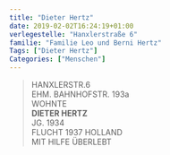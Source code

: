 ```yaml
---
title: "Dieter Hertz"
date: 2019-02-02T16:24:19+01:00
verlegestelle: "Hanxlerstraße 6"
familie: "Familie Leo und Berni Hertz"
Tags: ["Dieter Hertz"]
Categories: ["Menschen"]
---
```


> HANXLERSTR.6 <br />
> EHM. BAHNHOFSTR. 193a <br />
> WOHNTE <br />
> **DIETER HERTZ** <br />
> JG. 1934 <br />
> FLUCHT 1937 HOLLAND <br />
> MIT HILFE ÜBERLEBT <br />